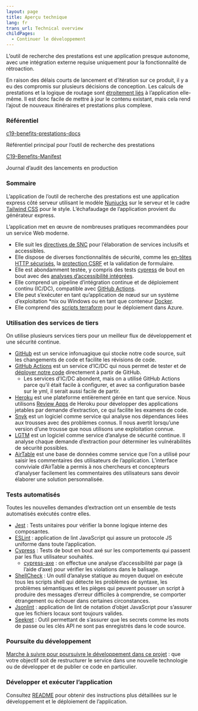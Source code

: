 ```yaml
---
layout: page
title: Aperçu technique
lang: fr
trans_url: Technical overview
childPages:
  - Continuer le développement
---
```

L’outil de recherche des prestations est une application presque autonome, avec une intégration externe requise uniquement pour la fonctionnalité de rétroaction.

En raison des délais courts de lancement et d’itération sur ce produit, il y a eu des compromis sur plusieurs décisions de conception. Les calculs de prestations et la logique de routage sont [étroitement liés](https://fr.wikipedia.org/wiki/Couplage_(informatique)) à l’application elle-même. Il est donc facile de mettre à jour le contenu existant, mais cela rend l’ajout de nouveaux itinéraires et prestations plus complexe.

### Référentiel

[c19-benefits-prestations-docs](https://github.com/cds-snc/c19-benefits-prestations-docs)

Référentiel principal pour l’outil de recherche des prestations

[C19-Benefits-Manifest](https://github.com/cds-snc/c19-benefits-manifest)

Journal d’audit des lancements en production


### Sommaire

L’application de l’outil de recherche des prestations est une application express côté serveur utilisant le modèle [Nunjucks](https://mozilla.github.io/nunjucks/) sur le serveur et le cadre [Tailwind CSS](https://tailwindcss.com/) pour le style. L’échafaudage de l’application provient du générateur express.

L’application met en œuvre de nombreuses pratiques recommandées pour un service Web moderne.

* Elle suit les [directives de SNC](https://numerique.canada.ca/a11y/) pour l’élaboration de services inclusifs et accessibles.
* Elle dispose de diverses fonctionnalités de sécurité, comme les [en-têtes HTTP sécurisés](https://helmetjs.github.io/), la [protection CSRF](https://github.com/expressjs/csurf) et la validation de formulaire.
* Elle est abondamment testée, y compris des tests [cypress](https://www.cypress.io/) de bout en bout avec des [analyses d’accessibilité intégrées](https://github.com/avanslaars/cypress-axe).
* Elle comprend un pipeline d’intégration continue et de déploiement continu (IC/DC), compatible avec [GitHub Actions](https://github.com/features/actions).
* Elle peut s’exécuter en tant qu’application de nœud sur un système d’exploitation *nix ou Windows ou en tant que conteneur [Docker](https://docs.docker.com/install/).
* Elle comprend des [scripts terraform](https://github.com/cds-snc/c19-benefits-prestations-docs/tree/master/terraform) pour le déploiement dans Azure.

### Utilisation des services de tiers

On utilise plusieurs services tiers pour un meilleur flux de développement et une sécurité continue.

* [GitHub](https://github.com/) est un service infonuagique qui stocke notre code source, suit les changements de code et facilite les révisions de code.
* [GitHub Actions](https://github.com/features/actions) est un service d’IC/DC qui nous permet de tester et de [déployer notre code](https://github.com/cds-snc/c19-benefits-prestations-docs/blob/master/.github/workflows/build-deploy-dev.yml) directement à partir de GitHub.
  * Les services d’IC/DC abondent, mais on a utilisé GitHub Actions parce qu’il était facile à configurer, et avec sa configuration basée sur le yml, il serait aussi facile de partir.
* [Heroku](https://www.heroku.com/home) est une plateforme entièrement gérée en tant que service. Nous utilisons [Review Apps](https://devcenter.heroku.com/articles/github-integration-review-apps) de Heroku pour développer des applications jetables par demande d’extraction, ce qui facilite les examens de code.
* [Snyk](https://snyk.io/) est un logiciel comme service qui analyse nos dépendances liées aux trousses avec des problèmes connus. Il nous avertit lorsqu’une version d’une trousse que nous utilisons une exploitation connue.
* [LGTM](https://lgtm.com) est un logiciel comme service d’analyse de sécurité continue. Il analyse chaque demande d’extraction pour déterminer les vulnérabilités de sécurité possibles.
* [AirTable](https://airtable.com/) est une base de données comme service que l’on a utilisé pour saisir les commentaires des utilisateurs de l’application. L’interface conviviale d’AirTable a permis à nos chercheurs et concepteurs d’analyser facilement les commentaires des utilisateurs sans devoir élaborer une solution personnalisée.

### Tests automatisés

Toutes les nouvelles demandes d’extraction ont un ensemble de tests automatisés exécutés contre elles.

* [Jest](https://jestjs.io/) : Tests unitaires pour vérifier la bonne logique interne des composantes.
* [ESLint](https://eslint.org/) : application de lint JavaScript qui assure un protocole JS uniforme dans toute l’application.
* [Cypress](https://www.cypress.io/) : Tests de bout en bout axé sur les comportements qui passent par les flux utilisateur souhaités.
  * [cypress-axe](https://github.com/avanslaars/cypress-axe) : on effectue une analyse d’accessibilité par page (à l’aide d’axe) pour vérifier les violations dans le balisage.
* [ShellCheck](https://github.com/koalaman/shellcheck) : Un outil d’analyse statique au moyen duquel on exécute tous les scripts shell qui détecte les problèmes de syntaxe, les problèmes sémantiques et les pièges qui peuvent pousser un script à produire des messages d’erreur difficiles à comprendre, se comporter étrangement ou échouer dans certaines circonstances.
* [Jsonlint](https://github.com/zaach/jsonlint) : application de lint de notation d’objet JavaScript pour s’assurer que les fichiers locaux sont toujours valides.
* [Seekret](https://github.com/apuigsech/seekret) : Outil permettant de s’assurer que les secrets comme les mots de passe ou les clés API ne sont pas enregistrés dans le code source.

### Poursuite du développement

[Marche à suivre pour poursuivre le développement dans ce projet](/continuer-le-développement/) : que votre objectif soit de restructurer le service dans une nouvelle technologie ou de développer et de publier ce code en particulier.

### Développer et exécuter l’application

Consultez [README](https://github.com/cds-snc/c19-benefits-prestations-docs/blob/master/README.md) pour obtenir des instructions plus détaillées sur le développement et le déploiement de l’application.